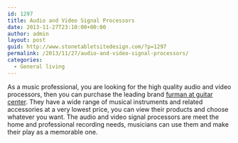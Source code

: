 ```yaml
---
id: 1297
title: Audio and Video Signal Processors
date: 2013-11-27T23:10:00+00:00
author: admin
layout: post
guid: http://www.stonetabletsitedesign.com/?p=1297
permalink: /2013/11/27/audio-and-video-signal-processors/
categories:
  - General living
---
```

As a music professional, you are looking for the high quality audio and video processors, then you can purchase the leading brand [furman at guitar center](http://www.guitarcenter.com/Furman.gc). They have a wide range of musical instruments and related accessories at a very lowest price, you can view their products and choose whatever you want. The audio and video signal processors are meet the home and professional recording needs, musicians can use them and make their play as a memorable one.